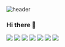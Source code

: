 ![header](https://capsule-render.vercel.app/api?type=slice)

### Hi there 👋
<img src="https://img.shields.io/badge/Python-#3776AB?style=flat-square&logo=python&logoColor=white"/>

<img src="https://img.shields.io/badge/JAVA-007396?style=for-the-badge&logo=java&logoColor=white">

<img src="https://img.shields.io/badge/MySQL-4479A1?style=for-the-badge&logo=MySQL&logoColor=white">

<img src="https://img.shields.io/badge/Oracle-F80000?style=for-the-badge&logo=Oracle&logoColor=white">

<img src="https://img.shields.io/badge/Eclipse-2C2255?style=for-the-badge&logo=Eclipse%20IDE&logoColor=white">

<img src="https://img.shields.io/badge/github-181717?style=for-the-badge&logo=github&logoColor=white">

<img src="https://img.shields.io/badge/aws-232F3E?style=for-the-badge&logo=aws&logoColor=white">



<!--
**skkumin/skkumin** is a ✨ _special_ ✨ repository because its `README.md` (this file) appears on your GitHub profile.

Here are some ideas to get you started:

- 🔭 I’m currently working on ...
- 🌱 I’m currently learning ...
- 👯 I’m looking to collaborate on ...
- 🤔 I’m looking for help with ...
- 💬 Ask me about ...
- 📫 How to reach me: ...
- 😄 Pronouns: ...
- ⚡ Fun fact: ...
-->
